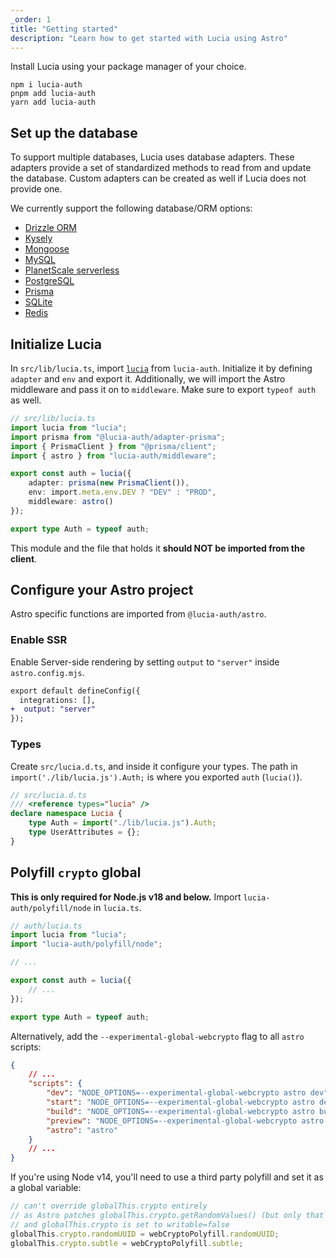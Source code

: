 ```yaml
---
_order: 1
title: "Getting started"
description: "Learn how to get started with Lucia using Astro"
---
```


Install Lucia using your package manager of your choice.

```
npm i lucia-auth
pnpm add lucia-auth
yarn add lucia-auth
```

## Set up the database

To support multiple databases, Lucia uses database adapters. These adapters provide a set of standardized methods to read from and update the database. Custom adapters can be created as well if Lucia does not provide one.

We currently support the following database/ORM options:

- [Drizzle ORM](/adapters/drizzle)
- [Kysely](/adapters/kysely)
- [Mongoose](/adapters/mongoose)
- [MySQL](/adapters/mysql)
- [PlanetScale serverless](/adapters/planetscale)
- [PostgreSQL](/adapters/postgresql)
- [Prisma](/adapters/prisma)
- [SQLite](/adapters/sqlite)
- [Redis](/adapters/redis)

## Initialize Lucia

In `src/lib/lucia.ts`, import [`lucia`](/reference/lucia-auth/auth) from `lucia-auth`. Initialize it by defining `adapter` and `env` and export it. Additionally, we will import the Astro middleware and pass it on to `middleware`. Make sure to export `typeof auth` as well.

```ts
// src/lib/lucia.ts
import lucia from "lucia";
import prisma from "@lucia-auth/adapter-prisma";
import { PrismaClient } from "@prisma/client";
import { astro } from "lucia-auth/middleware";

export const auth = lucia({
	adapter: prisma(new PrismaClient()),
	env: import.meta.env.DEV ? "DEV" : "PROD",
	middleware: astro()
});

export type Auth = typeof auth;
```

This module and the file that holds it **should NOT be imported from the client**.

## Configure your Astro project

Astro specific functions are imported from `@lucia-auth/astro`.

### Enable SSR

Enable Server-side rendering by setting `output` to `"server"` inside `astro.config.mjs`.

```diff
export default defineConfig({
  integrations: [],
+  output: "server"
});
```

### Types

Create `src/lucia.d.ts`, and inside it configure your types. The path in `import('./lib/lucia.js').Auth;` is where you exported `auth` (`lucia()`).

```ts
// src/lucia.d.ts
/// <reference types="lucia" />
declare namespace Lucia {
	type Auth = import("./lib/lucia.js").Auth;
	type UserAttributes = {};
}
```

## Polyfill `crypto` global

**This is only required for Node.js v18 and below.** Import `lucia-auth/polyfill/node` in `lucia.ts`.

```ts
// auth/lucia.ts
import lucia from "lucia";
import "lucia-auth/polyfill/node";

// ...

export const auth = lucia({
	// ...
});

export type Auth = typeof auth;
```

Alternatively, add the `--experimental-global-webcrypto` flag to all `astro` scripts:

```json
{
	// ...
	"scripts": {
		"dev": "NODE_OPTIONS=--experimental-global-webcrypto astro dev",
		"start": "NODE_OPTIONS=--experimental-global-webcrypto astro dev",
		"build": "NODE_OPTIONS=--experimental-global-webcrypto astro build",
		"preview": "NODE_OPTIONS=--experimental-global-webcrypto astro preview",
		"astro": "astro"
	}
	// ...
}
```

If you're using Node v14, you'll need to use a third party polyfill and set it as a global variable:

```ts
// can't override globalThis.crypto entirely
// as Astro patches globalThis.crypto.getRandomValues() (but only that method)
// and globalThis.crypto is set to writable=false
globalThis.crypto.randomUUID = webCryptoPolyfill.randomUUID;
globalThis.crypto.subtle = webCryptoPolyfill.subtle;
```
